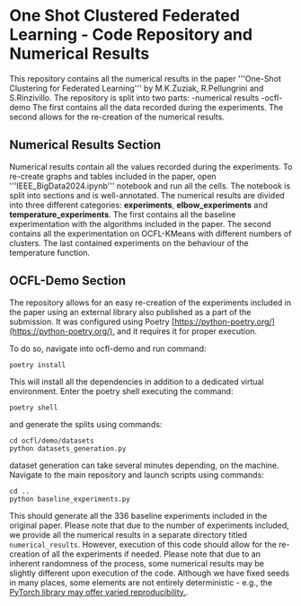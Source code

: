 # One Shot Clustered Federated Learning - Code Repository and Numerical Results
This repository contains all the numerical results in the paper '''One-Shot Clustering for Federated Learning''' by M.K.Zuziak, R.Pellungrini and S.Rinzivillo. The repository is split into two parts:
    -numerical results
    -ocfl-demo
The first contains all the data recorded during the experiments. The second allows for the re-creation of the numerical results.

## Numerical Results Section
Numerical results contain all the values recorded during the experiments. To re-create graphs and tables included in the paper, open '''IEEE_BigData2024.ipynb''' notebook and run all the cells. The notebook is split into sections and is well-annotated.
The numerical results are divided into three different categories: **experiments**, **elbow_experiments** and **temperature_experiments**. The first contains all the baseline experimentation with the algorithms included in the paper. The second contains all the experimentation on OCFL-KMeans with different numbers of clusters. The last contained experiments on the behaviour of the temperature function.

## OCFL-Demo Section
The repository allows for an easy re-creation of the experiments included in the paper using an external library also published as a part of the submission. It was configured using Poetry [https://python-poetry.org/](https://python-poetry.org/), and it requires it for proper execution.

To do so, navigate into ocfl-demo and run command:

```
poetry install
```

This will install all the dependencies in addition to a dedicated virtual environment. 
Enter the poetry shell executing the command:

```
poetry shell
```

and generate the splits using commands:

```
cd ocfl/demo/datasets
python datasets_generation.py
```

dataset generation can take several minutes depending, on the machine. Navigate to the main repository and launch scripts using commands:

```
cd ..
python baseline_experiments.py
```

This should generate all the 336 baseline experiments included in the original paper. Please note that due to the number of experiments included, we provide all the numerical results in a separate directory titled ```numerical_results```. However, execution of this code should allow for the re-creation of all the experiments if needed.
Please note that due to an inherent randomness of the process, some numerical results may be slightly different upon execution of the code. Although we have fixed seeds in many places, some elements are not entirely deterministic - e.g., the [PyTorch library may offer varied reproducibility.](https://pytorch.org/docs/stable/notes/randomness.html).
